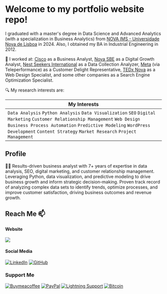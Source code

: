 # Welcome to my portfolio website repo!

I graduated with a master's degree in Data Science and Advanced Analytics (with a specialization in Business Analytics) from [NOVA IMS - Universidade Nova de Lisboa](https://www.novaims.unl.pt/) in 2024. Also, I obtained my BA in Industrial Engineering in 2012.

:office: I worked at: <a href="https://www.cisco.com/" target="_blank" rel="nofollow">Cisco</a> as a Business Analyst, <a href="https://novasbe.pt/" target="_blank" rel="nofollow">Nova SBE</a> as a Digital Growth Analyst, <a href="https://www.nestseekers.com/" target="_blank" rel="nofollow">Nest Seekers International</a> as a Data Collection Analyzer, <a href="https://www.meta.com/" target="_blank" rel="nofollow">Meta</a> (via Teleperformance) as a Customer Delight Representative, <a href="https://tedxnova.unl.pt/" target="_blank" rel="nofollow">TEDx Nova</a> as a Web Design Specialist, and some other companies as a Search Engine Optimization Specialist.

:mag: My research interests are:

| My Interests |
| -------- |
| `Data Analysis` `Python Analysis` `Data Visualization` `SEO` `Digital Marketing` `Customer Relationship Management` `Web Design` `Business Process Automation` `Predictive Modeling` `WordPress Development` `Content Strategy` `Market Research` `Project Management`  | 

## Profile

👨‍💻 Results-driven business analyst with 7+ years of expertise in data analysis, SEO, digital marketing, and customer relationship management. Leveraging Python, data visualization, and predictive modeling to drive business growth and inform strategic decision-making. Proven track record of analyzing complex data sets to identify trends, optimize processes, and improve customer satisfaction, driving business outcomes and revenue growth.

## Reach Me :mailbox:

#### Website
<a href="https://yousef.uk/" target="_blank"><img src="https://img.shields.io/badge/Yousef.uk-visit-white"></a>

#### Social Media
<a href="https://www.linkedin.com/in/yousefebrahimi0" target="_blank"><img alt="LinkedIn" src="https://img.shields.io/badge/yousefebrahimi0-0077B5?style=flat-square&logo=Linkedin&logoColor=white"></a>
<a href="https://github.com/yousefebrahimi0" target="_blank"><img alt="GitHub" src="https://img.shields.io/badge/yousefebrahimi0-181717?style=flat-square&logo=github&logoColor=white"></a>

### Support Me
<a href="https://buymeacoffee.com/yousefebrahimi0" target="_blank"><img alt="Buymeacoffee" src="https://img.shields.io/badge/buy_me_a_coffee-FFDD00?style=for-the-badge&logo=buy-me-a-coffee&logoColor=black"></a>
[![PayPal](https://img.shields.io/badge/PayPal-00457C?style=for-the-badge&logo=paypal&logoColor=white)](https://paypal.me/yousefeb)
[![Lightning Support](https://img.shields.io/badge/Lightning-Send%20Satoshi%F0%9F%97%B2-blueviolet)](https://justpaste.it/yousefebrahimi0)
[![Bitcoin](https://img.shields.io/badge/Bitcoin-Send%20%E2%82%BF-important)](https://justpaste.it/yousefebrahimi00)

